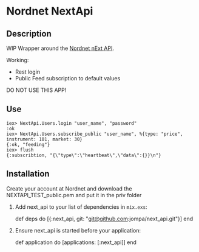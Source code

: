 # Nordnet NextApi

## Description

WIP Wrapper around the [Nordnet nExt API](https://api.test.nordnet.se/). 

Working:
- Rest login
- Public Feed subscription to default values

DO NOT USE THIS APP!

## Use

    iex> NextApi.Users.login "user_name", "password"
    :ok
    iex> NextApi.Users.subscribe_public "user_name", %{type: "price", instrument: 101, market: 30}
    {:ok, "feeding"}
    iex> flush
    {:subscribtion, "{\"type\":\"heartbeat\",\"data\":{}}\n"}

## Installation

Create your account at Nordnet and download the NEXTAPI_TEST_public.pem and put it in the priv folder

  1. Add next_api to your list of dependencies in `mix.exs`:

        def deps do
          [{:next_api, git: "git@github.com:jompa/next_api.git"}]
        end

  2. Ensure next_api is started before your application:

        def application do
          [applications: [:next_api]]
        end
